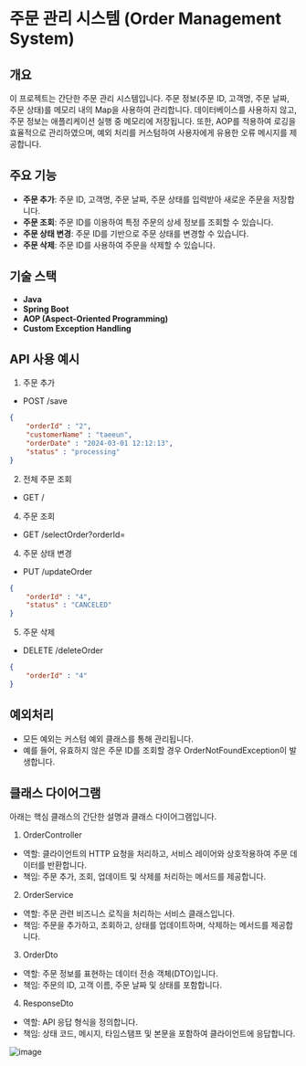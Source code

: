 # 주문 관리 시스템 (Order Management System)

## 개요
이 프로젝트는 간단한 주문 관리 시스템입니다. 주문 정보(주문 ID, 고객명, 주문 날짜, 주문 상태)를 메모리 내의 Map을 사용하여 관리합니다. 데이터베이스를 사용하지 않고, 주문 정보는 애플리케이션 실행 중 메모리에 저장됩니다. 
또한, AOP를 적용하여 로깅을 효율적으로 관리하였으며, 예외 처리를 커스텀하여 사용자에게 유용한 오류 메시지를 제공합니다.

## 주요 기능
- **주문 추가**: 주문 ID, 고객명, 주문 날짜, 주문 상태를 입력받아 새로운 주문을 저장합니다.
- **주문 조회**: 주문 ID를 이용하여 특정 주문의 상세 정보를 조회할 수 있습니다.
- **주문 상태 변경**: 주문 ID를 기반으로 주문 상태를 변경할 수 있습니다.
- **주문 삭제**: 주문 ID를 사용하여 주문을 삭제할 수 있습니다.

## 기술 스택
- **Java**
- **Spring Boot**
- **AOP (Aspect-Oriented Programming)**
- **Custom Exception Handling**

## API 사용 예시
1.  주문 추가
- POST /save

```json
{
    "orderId" : "2",
    "customerName" : "taeeun",
    "orderDate" : "2024-03-01 12:12:13",
    "status" : "processing"
}
```

2. 전체 주문 조회
- GET /

4.  주문 조회
- GET /selectOrder?orderId=

4.  주문 상태 변경
- PUT /updateOrder
```json
{
    "orderId" : "4",
    "status" : "CANCELED"
}
```
5.  주문 삭제
- DELETE /deleteOrder
```json
{
    "orderId" : "4"
}
```
## 예외처리
- 모든 예외는 커스텀 예외 클래스를 통해 관리됩니다.
- 예를 들어, 유효하지 않은 주문 ID를 조회할 경우 OrderNotFoundException이 발생합니다.

## 클래스 다이어그램
아래는 핵심 클래스의 간단한 설명과 클래스 다이어그램입니다.
1. OrderController
  - 역할: 클라이언트의 HTTP 요청을 처리하고, 서비스 레이어와 상호작용하여 주문 데이터를 반환합니다.
  - 책임: 주문 추가, 조회, 업데이트 및 삭제를 처리하는 메서드를 제공합니다.
     
2. OrderService
  - 역할: 주문 관련 비즈니스 로직을 처리하는 서비스 클래스입니다.
  - 책임: 주문을 추가하고, 조회하고, 상태를 업데이트하며, 삭제하는 메서드를 제공합니다.

3. OrderDto
  - 역할: 주문 정보를 표현하는 데이터 전송 객체(DTO)입니다.
  - 책임: 주문의 ID, 고객 이름, 주문 날짜 및 상태를 포함합니다.

4. ResponseDto
  - 역할: API 응답 형식을 정의합니다.
  - 책임: 상태 코드, 메시지, 타임스탬프 및 본문을 포함하여 클라이언트에 응답합니다.

![image](https://github.com/user-attachments/assets/a63f9fe9-690d-4be1-ac24-c4e12c7fbf37)
 
